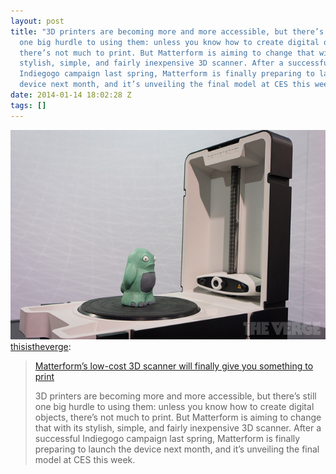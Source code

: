 ```yaml
---
layout: post
title: "3D printers are becoming more and more accessible, but there’s still
  one big hurdle to using them: unless you know how to create digital objects,
  there’s not much to print. But Matterform is aiming to change that with its
  stylish, simple, and fairly inexpensive 3D scanner. After a successful
  Indiegogo campaign last spring, Matterform is finally preparing to launch the
  device next month, and it’s unveiling the final model at CES this week."
date: 2014-01-14 18:02:28 Z
tags: []
---
```

![](/media/2014/01/73320847396.jpg)
[thisistheverge](http://thisistheverge.tumblr.com/post/72887781090/matterforms-low-cost-3d-scanner-will-finally-give):

> [Matterform’s low-cost 3D scanner will finally give you something to print](http://www.theverge.com/2014/1/9/5293194/matterform-3d-scanner-launching-february)
> 
> 3D printers are becoming more and more accessible, but there’s still one big hurdle to using them: unless you know how to create digital objects, there’s not much to print. But Matterform is aiming to change that with its stylish, simple, and fairly inexpensive 3D scanner. After a successful Indiegogo campaign last spring, Matterform is finally preparing to launch the device next month, and it’s unveiling the final model at CES this week.
